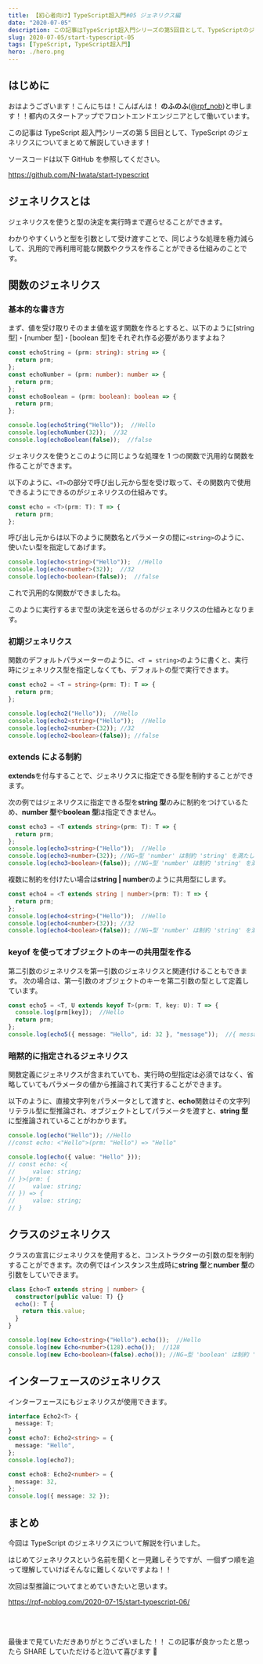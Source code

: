 ```yaml
---
title: 【初心者向け】TypeScript超入門#05 ジェネリクス編
date: "2020-07-05"
description: この記事はTypeScript超入門シリーズの第5回目として、TypeScriptのジェネリクスについてまとめて解説していきます！
slug: 2020-07-05/start-typescript-05
tags: [TypeScript, TypeScript超入門]
hero: ./hero.png
---
```


## はじめに

おはようございます！こんにちは！こんばんは！
**のふのふ**([@rpf_nob](https://twitter.com/rpf_nob))と申します！！都内のスタートアップでフロントエンドエンジニアとして働いています。

この記事は TypeScript 超入門シリーズの第 5 回目として、TypeScript のジェネリクスについてまとめて解説していきます！

ソースコードは以下 GitHub を参照してください。

https://github.com/N-Iwata/start-typescript

## ジェネリクスとは

ジェネリクスを使うと型の決定を実行時まで遅らせることができます。

わかりやすくいうと型を引数として受け渡すことで、同じような処理を極力減らして、汎用的で再利用可能な関数やクラスを作ることができる仕組みのことです。

## 関数のジェネリクス

### 基本的な書き方

まず、値を受け取りそのまま値を返す関数を作るとすると、以下のように[string 型]・[number 型]・[boolean 型]をそれぞれ作る必要がありますよね？

```ts:title=src/05_generics-types.ts
const echoString = (prm: string): string => {
  return prm;
};
const echoNumber = (prm: number): number => {
  return prm;
};
const echoBoolean = (prm: boolean): boolean => {
  return prm;
};

console.log(echoString("Hello"));  //Hello
console.log(echoNumber(32));  //32
console.log(echoBoolean(false));  //false
```

ジェネリクスを使うとこのように同じような処理を 1 つの関数で汎用的な関数を作ることができます。

以下のように、`<T>`の部分で呼び出し元から型を受け取って、その関数内で使用できるようにできるのがジェネリクスの仕組みです。

```ts:title=src/05_generics-types.ts
const echo = <T>(prm: T): T => {
  return prm;
};
```

呼び出し元からは以下のように関数名とパラメータの間に`<string>`のように、使いたい型を指定してあげます。

```ts:title=src/05_generics-types.ts
console.log(echo<string>("Hello"));  //Hello
console.log(echo<number>(32));  //32
console.log(echo<boolean>(false));  //false
```

これで汎用的な関数ができましたね。

このように実行するまで型の決定を送らせるのがジェネリクスの仕組みとなります。

### 初期ジェネリクス

関数のデフォルトパラメーターのように、`<T = string>`のように書くと、実行時にジェネリクス型を指定しなくても、デフォルトの型で実行できます。

```ts:title=src/05_generics-types.ts
const echo2 = <T = string>(prm: T): T => {
  return prm;
};

console.log(echo2("Hello"));  //Hello
console.log(echo2<string>("Hello"));  //Hello
console.log(echo2<number>(32)); //32
console.log(echo2<boolean>(false)); //false
```

### extends による制約

**extends**を付与することで、ジェネリクスに指定できる型を制約することができます。

次の例ではジェネリクスに指定できる型を**string 型**のみに制約をつけているため、**number 型**や**boolean 型**は指定できません。

```ts:title=src/05_generics-types.ts
const echo3 = <T extends string>(prm: T): T => {
  return prm;
};
console.log(echo3<string>("Hello"));  //Hello
console.log(echo3<number>(32)); //NG→型 'number' は制約 'string' を満たしていません。
console.log(echo3<boolean>(false)); //NG→型 'number' は制約 'string' を満たしていません。
```

複数に制約を付けたい場合は**string | number**のように共用型にします。

```ts:title=src/05_generics-types.ts
const echo4 = <T extends string | number>(prm: T): T => {
  return prm;
};
console.log(echo4<string>("Hello"));  //Hello
console.log(echo4<number>(32)); //32
console.log(echo4<boolean>(false)); //NG→型 'number' は制約 'string' を満たしていません。
```

### keyof を使ってオブジェクトのキーの共用型を作る

第二引数のジェネリクスを第一引数のジェネリクスと関連付けることもできます。
次の場合は、第一引数のオブジェクトのキーを第二引数の型として定義しています。

```ts:title=src/05_generics-types.ts
const echo5 = <T, U extends keyof T>(prm: T, key: U): T => {
  console.log(prm[key]);  //Hello
  return prm;
};
console.log(echo5({ message: "Hello", id: 32 }, "message"));  //{ message: 'Hello', id: 32 }
```

### 暗黙的に指定されるジェネリクス

関数定義にジェネリクスが含まれていても、実行時の型指定は必須ではなく、省略していてもパラメータの値から推論されて実行することができます。

以下のように、直接文字列をパラメータとして渡すと、**echo**関数はその文字列リテラル型に型推論され、オブジェクトとしてパラメータを渡すと、**string 型**に型推論されていることがわかります。

```ts:title=src/05_generics-types.ts
console.log(echo("Hello")); //Hello
//const echo: <"Hello">(prm: "Hello") => "Hello"

console.log(echo({ value: "Hello" }));
// const echo: <{
//     value: string;
// }>(prm: {
//     value: string;
// }) => {
//     value: string;
// }
```

## クラスのジェネリクス

クラスの宣言にジェネリクスを使用すると、コンストラクターの引数の型を制約することができます。次の例ではインスタンス生成時に**string 型**と**number 型**の引数をしていできます。

```ts:title=src/05_generics-types.ts
class Echo<T extends string | number> {
  constructor(public value: T) {}
  echo(): T {
    return this.value;
  }
}

console.log(new Echo<string>("Hello").echo());  //Hello
console.log(new Echo<number>(128).echo());  //128
console.log(new Echo<boolean>(false).echo()); //NG→型 'boolean' は制約 'string | number' を満たしていません。
```

## インターフェースのジェネリクス

インターフェースにもジェネリクスが使用できます。

```ts:title=src/05_generics-types.ts
interface Echo2<T> {
  message: T;
}
const echo7: Echo2<string> = {
  message: "Hello",
};
console.log(echo7);

const echo8: Echo2<number> = {
  message: 32,
};
console.log({ message: 32 });
```

## まとめ

今回は TypeScript のジェネリクスについて解説を行いました。<br>

はじめてジェネリクスという名前を聞くと一見難しそうですが、一個ずつ順を追って理解していけばそんなに難しくないですよね！！

次回は型推論についてまとめていきたいと思います。

https://rpf-noblog.com/2020-07-15/start-typescript-06/

<br>
<br>

最後まで見ていただきありがとうございました！！
この記事が良かったと思ったら SHARE していただけると泣いて喜びます 🤣
